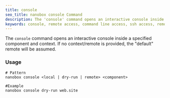 ```yaml
---
title: console
seo_title: nanobox console Command
description: The 'console' command opens an interactive console inside a specified live component.
keywords: console, remote access, command line access, ssh access, remote ssh access
---
```


The `console` command opens an interactive console inside a specified component and context. If no context/remote is provided, the "default" remote will be assumed.

### Usage
```shell
# Pattern
nanobox console <local | dry-run | remote> <component>

#Example
nanobox console dry-run web.site
```
